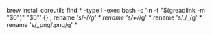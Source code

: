 brew install coreutils
find * -type l -exec bash -c 'ln -f "$(greadlink -m "$0")" "$0"' {} \;
rename 's/-/_/g' *
rename 's/\+/_/g' *
rename 's/\./_/g' *
rename 's/_png/\.png/g' *


